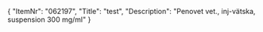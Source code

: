 {
  "ItemNr": "062197",
  "Title": "test",
  "Description": "Penovet vet., inj-vätska, suspension 300 mg/ml"
}